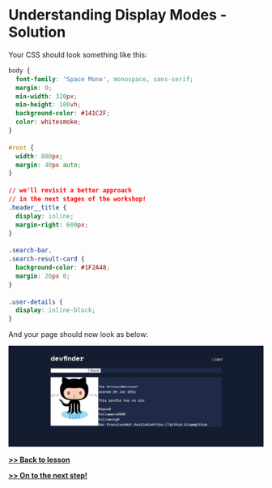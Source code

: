 # Understanding Display Modes - Solution

Your CSS should look something like this:

```css
body {
  font-family: 'Space Mono', monospace, sans-serif;
  margin: 0;
  min-width: 320px;
  min-height: 100vh;
  background-color: #141C2F;
  color: whitesmoke;
}

#root {
  width: 800px;
  margin: 40px auto;
}

// we'll revisit a better approach
// in the next stages of the workshop!
.header__title {
  display: inline;
  margin-right: 600px;
}

.search-bar,
.search-result-card {
  background-color: #1F2A48;
  margin: 20px 0;
}

.user-details {
  display: inline-block;
}
```

And your page should now look as below:

![image](/assets/display_modes_preview.png)

**[>> Back to lesson](/lessons/2-display-modes.md)**

**[>> On to the next step!](/lessons/3-css-box-model.md)**